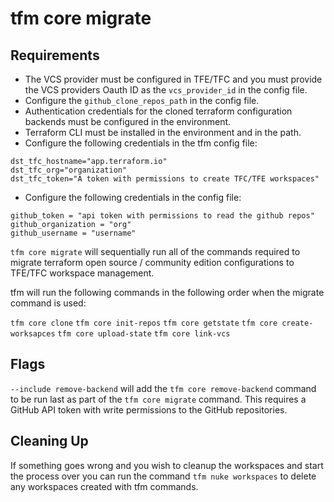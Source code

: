 # tfm core migrate

## Requirements

- The VCS provider must be configured in TFE/TFC and you must provide the VCS providers Oauth ID as the `vcs_provider_id` in the config file.
- Configure the `github_clone_repos_path` in the config file.
- Authentication credentials for the cloned terraform configuration backends must be configured in the environment.
- Terraform CLI must be installed in the environment and in the path.
- Configure the following credentials in the tfm config file:

```hcl
dst_tfc_hostname="app.terraform.io"
dst_tfc_org="organization"
dst_tfc_token="A token with permissions to create TFC/TFE workspaces"
```

- Configure the following credentials in the config file:

```
github_token = "api token with permissions to read the github repos"
github_organization = "org"
github_username = "username"
```


`tfm core migrate` will sequentially run all of the commands required to migrate terraform open source / community edition configurations to TFE/TFC workspace management.

tfm will run the following commands in the following order when the migrate command is used:

`tfm core clone`
`tfm core init-repos`
`tfm core getstate`
`tfm core create-worksapces`
`tfm core upload-state`
`tfm core link-vcs`

## Flags

`--include remove-backend` will add the `tfm core remove-backend` command to be run last as part of the `tfm core migrate` command. This requires a GitHub API token with write permissions to the GitHub repositories.

## Cleaning Up

If something goes wrong and you wish to cleanup the workspaces and start the process over you can run the command `tfm nuke workspaces` to delete any workspaces created with tfm commands.
